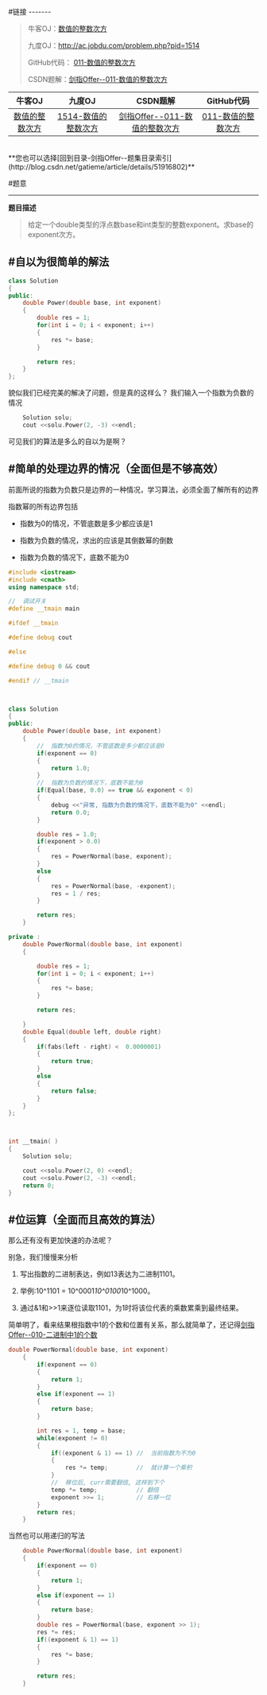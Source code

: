 #链接 ------- 
>牛客OJ：[数值的整数次方](http://www.nowcoder.com/practice/1a834e5e3e1a4b7ba251417554e07c00?tpId=13&tqId=11165&rp=1&ru=/ta/coding-interviews&qru=/ta/coding-interviews/question-ranking)
> 
>九度OJ：http://ac.jobdu.com/problem.php?pid=1514
> 
>GitHub代码： [011-数值的整数次方](https://github.com/gatieme/CodingInterviews/tree/master/011-数值的整数次方)
>
>CSDN题解：[剑指Offer--011-数值的整数次方](http://blog.csdn.net/gatieme/article/details/51123043)


| 牛客OJ | 九度OJ | CSDN题解 | GitHub代码 
|:-------:|:-------:|:-------:|:-------:|
|[数值的整数次方](http://www.nowcoder.com/practice/1a834e5e3e1a4b7ba251417554e07c00?tpId=13&tqId=11165&rp=1&ru=/ta/coding-interviews&qru=/ta/coding-interviews/question-ranking) | [1514-数值的整数次方](http://ac.jobdu.com/problem.php?pid=1514) | [剑指Offer--011-数值的整数次方](http://blog.csdn.net/gatieme/article/details/51123043) | [011-数值的整数次方](https://github.com/gatieme/CodingInterviews/tree/master/011-数值的整数次方)|

<br>
**您也可以选择[回到目录-剑指Offer--题集目录索引](http://blog.csdn.net/gatieme/article/details/51916802)**




#题意

-------

**题目描述**



>给定一个double类型的浮点数base和int类型的整数exponent。求base的exponent次方。

#自以为很简单的解法
-------
```cpp
class Solution
{
public:
    double Power(double base, int exponent)
    {
        double res = 1;
        for(int i = 0; i < exponent; i++)
        {
            res *= base;
        }

        return res;
    }
};
```

貌似我们已经完美的解决了问题，但是真的这样么？
我们输入一个指数为负数的情况
```cpp
    Solution solu;
    cout <<solu.Power(2, -3) <<endl;
```


可见我们的算法是多么的自以为是啊？


#简单的处理边界的情况（全面但是不够高效）
-------

前面所说的指数为负数只是边界的一种情况，学习算法，必须全面了解所有的边界

指数幂的所有边界包括

*    指数为0的情况，不管底数是多少都应该是1

*    指数为负数的情况，求出的应该是其倒数幂的倒数

*    指数为负数的情况下，底数不能为0

```cpp
#include <iostream>
#include <cmath>
using namespace std;

//  调试开关
#define __tmain main

#ifdef __tmain

#define debug cout

#else

#define debug 0 && cout

#endif // __tmain



class Solution
{
public:
    double Power(double base, int exponent)
    {
        //  指数为0的情况，不管底数是多少都应该是0
        if(exponent == 0)
        {
            return 1.0;
        }
        //  指数为负数的情况下，底数不能为0
        if(Equal(base, 0.0) == true && exponent < 0)
        {
            debug <<"异常, 指数为负数的情况下，底数不能为0" <<endl;
            return 0.0;
        }

        double res = 1.0;
        if(exponent > 0.0)
        {
            res = PowerNormal(base, exponent);
        }
        else
        {
            res = PowerNormal(base, -exponent);
            res = 1 / res;
        }

        return res;
    }

private :
    double PowerNormal(double base, int exponent)
    {

        double res = 1;
        for(int i = 0; i < exponent; i++)
        {
            res *= base;
        }

        return res;

    }
    double Equal(double left, double right)
    {
        if(fabs(left - right) <  0.0000001)
        {
            return true;
        }
        else
        {
            return false;
        }
    }
};



int __tmain( )
{
    Solution solu;

    cout <<solu.Power(2, 0) <<endl;
    cout <<solu.Power(2, -3) <<endl;
    return 0;
}

```


#位运算（全面而且高效的算法）
-------
那么还有没有更加快速的办法呢？

别急，我们慢慢来分析

1.    写出指数的二进制表达，例如13表达为二进制1101。

2.    举例:10^1101 = 10^0001*10^0100*10^1000。

3.    通过&1和>>1来逐位读取1101，为1时将该位代表的乘数累乘到最终结果。

简单明了，看来结果根指数中1的个数和位置有关系，那么就简单了，还记得[剑指Offer--010-二进制中1的个数](http://blog.csdn.net/gatieme/article/details/51122144)

```cpp
double PowerNormal(double base, int exponent)
    {
        if(exponent == 0)
        {
            return 1;
        }
        else if(exponent == 1)
        {
            return base;
        }

        int res = 1, temp = base;
        while(exponent != 0)
        {
            if((exponent & 1) == 1) //  当前指数为不为0
            {
                res *= temp;        //  就计算一个乘积
            }
            //  移位后, curr需要翻倍, 这样到下个
            temp *= temp;           // 翻倍
            exponent >>= 1;         // 右移一位
        }
        return res;
    }
```

当然也可以用递归的写法

```cpp
    double PowerNormal(double base, int exponent)
    {
        if(exponent == 0)
        {
            return 1;
        }
        else if(exponent == 1)
        {
            return base;
        }
        double res = PowerNormal(base, exponent >> 1);
        res *= res;
        if((exponent & 1) == 1)
        {
            res *= base;
        }

        return res;
    }
```